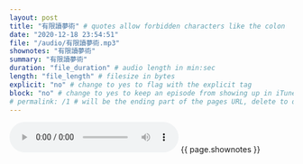 ```yaml
---
layout: post
title: "有限讀夢術" # quotes allow forbidden characters like the colon
date: "2020-12-18 23:54:51"
file: "/audio/有限讀夢術.mp3"
shownotes: "有限讀夢術"
summary: "有限讀夢術"
duration: "file_duration" # audio length in min:sec
length: "file_length" # filesize in bytes
explicit: "no" # change to yes to flag with the explicit tag
block: "no" # change to yes to keep an episode from showing up in iTunes
# permalink: /1 # will be the ending part of the pages URL, delete to default to the title
---
```


<audio controls>
<source src="{{site.url}}{{site.baseurl}}{{ page.file }}" type="audio/x-mp3">
Your browser does not support the audio element.
</audio>
{{ page.shownotes }}
